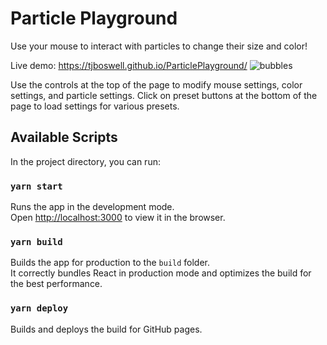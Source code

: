 # Particle Playground

Use your mouse to interact with particles to change their size and color!

Live demo: https://tjboswell.github.io/ParticlePlayground/
![bubbles](https://user-images.githubusercontent.com/6114497/116928877-a4991880-ac2b-11eb-96fe-4e81323c8a45.gif)

Use the controls at the top of the page to modify mouse settings, color settings, and particle settings.
Click on preset buttons at the bottom of the page to load settings for various presets.

## Available Scripts

In the project directory, you can run:

### `yarn start`

Runs the app in the development mode.\
Open [http://localhost:3000](http://localhost:3000) to view it in the browser.

### `yarn build`

Builds the app for production to the `build` folder.\
It correctly bundles React in production mode and optimizes the build for the best performance.

### `yarn deploy`

Builds and deploys the build for GitHub pages.

